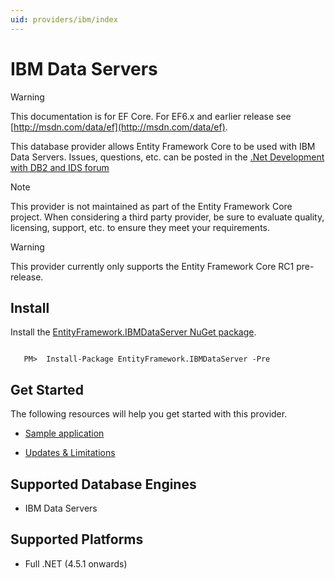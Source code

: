 ```yaml
---
uid: providers/ibm/index
---
```

# IBM Data Servers

> [!WARNING]
> This documentation is for EF Core. For EF6.x and earlier release see [http://msdn.com/data/ef](http://msdn.com/data/ef).

This database provider allows Entity Framework Core to be used with IBM Data Servers. Issues, questions, etc. can be posted in the [.Net Development with DB2 and IDS forum](https://www.ibm.com/developerworks/community/forums/html/forum?id=11111111-0000-0000-0000-000000000467)

> [!NOTE]
> This provider is not maintained as part of the Entity Framework Core project. When considering a third party provider, be sure to evaluate quality, licensing, support, etc. to ensure they meet your requirements.

> [!WARNING]
> This provider currently only supports the Entity Framework Core RC1 pre-release.

## Install

Install the [EntityFramework.IBMDataServer NuGet package](https://www.nuget.org/packages/EntityFramework.IBMDataServer).

<!-- literal_block"ids  "classes  "xml:space": "preserve", "backrefs  "linenos": false, "dupnames  : "csharp",", highlight_args}, "names": [] -->
````text

   PM>  Install-Package EntityFramework.IBMDataServer -Pre
````

## Get Started

The following resources will help you get started with this provider.
* [Sample application](https://www.ibm.com/developerworks/community/blogs/96960515-2ea1-4391-8170-b0515d08e4da/entry/sample_ef7_application_for_ibm_data_servers)

* [Updates & Limitations](https://www.ibm.com/developerworks/community/blogs/96960515-2ea1-4391-8170-b0515d08e4da/entry/latest_updates_and_limitations_for_ibm_data_server_entityframework_7)

## Supported Database Engines

* IBM Data Servers

## Supported Platforms

* Full .NET (4.5.1 onwards)
